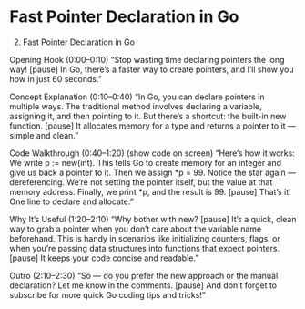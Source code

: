 # Fast Pointer Declaration in Go

2. Fast Pointer Declaration in Go

Opening Hook (0:00–0:10)
“Stop wasting time declaring pointers the long way! [pause] In Go, there’s a faster way to create pointers, and I’ll show you how in just 60 seconds.”

Concept Explanation (0:10–0:40)
“In Go, you can declare pointers in multiple ways. The traditional method involves declaring a variable, assigning it, and then pointing to it. But there’s a shortcut: the built-in new function. [pause] It allocates memory for a type and returns a pointer to it — simple and clean.”

Code Walkthrough (0:40–1:20)
(show code on screen)
“Here’s how it works:
We write p := new(int). This tells Go to create memory for an integer and give us back a pointer to it.
Then we assign *p = 99. Notice the star again — dereferencing. We’re not setting the pointer itself, but the value at that memory address.
Finally, we print *p, and the result is 99. [pause] That’s it! One line to declare and allocate.”

Why It’s Useful (1:20–2:10)
“Why bother with new? [pause] It’s a quick, clean way to grab a pointer when you don’t care about the variable name beforehand. This is handy in scenarios like initializing counters, flags, or when you’re passing data structures into functions that expect pointers. [pause] It keeps your code concise and readable.”

Outro (2:10–2:30)
“So — do you prefer the new approach or the manual declaration? Let me know in the comments. [pause] And don’t forget to subscribe for more quick Go coding tips and tricks!”